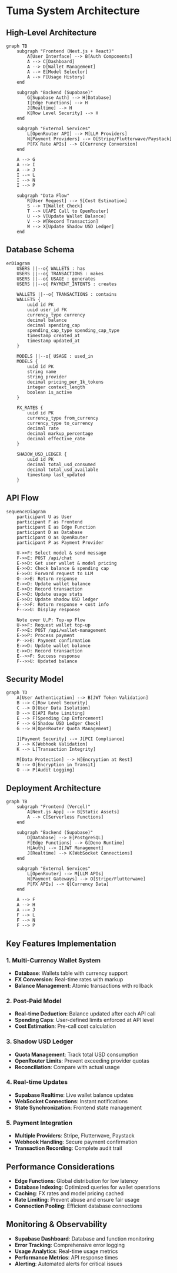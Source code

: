 # Tuma System Architecture

## High-Level Architecture

```mermaid
graph TB
    subgraph "Frontend (Next.js + React)"
        A[User Interface] --> B[Auth Components]
        A --> C[Dashboard]
        A --> D[Wallet Management]
        A --> E[Model Selector]
        A --> F[Usage History]
    end
    
    subgraph "Backend (Supabase)"
        G[Supabase Auth] --> H[Database]
        I[Edge Functions] --> H
        J[Realtime] --> H
        K[Row Level Security] --> H
    end
    
    subgraph "External Services"
        L[OpenRouter API] --> M[LLM Providers]
        N[Payment Providers] --> O[Stripe/Flutterwave/Paystack]
        P[FX Rate APIs] --> Q[Currency Conversion]
    end
    
    A --> G
    A --> I
    A --> J
    I --> L
    I --> N
    I --> P
    
    subgraph "Data Flow"
        R[User Request] --> S[Cost Estimation]
        S --> T[Wallet Check]
        T --> U[API Call to OpenRouter]
        U --> V[Update Wallet Balance]
        V --> W[Record Transaction]
        W --> X[Update Shadow USD Ledger]
    end
```

## Database Schema

```mermaid
erDiagram
    USERS ||--o{ WALLETS : has
    USERS ||--o{ TRANSACTIONS : makes
    USERS ||--o{ USAGE : generates
    USERS ||--o{ PAYMENT_INTENTS : creates
    
    WALLETS ||--o{ TRANSACTIONS : contains
    WALLETS {
        uuid id PK
        uuid user_id FK
        currency_type currency
        decimal balance
        decimal spending_cap
        spending_cap_type spending_cap_type
        timestamp created_at
        timestamp updated_at
    }
    
    MODELS ||--o{ USAGE : used_in
    MODELS {
        uuid id PK
        string name
        string provider
        decimal pricing_per_1k_tokens
        integer context_length
        boolean is_active
    }
    
    FX_RATES {
        uuid id PK
        currency_type from_currency
        currency_type to_currency
        decimal rate
        decimal markup_percentage
        decimal effective_rate
    }
    
    SHADOW_USD_LEDGER {
        uuid id PK
        decimal total_usd_consumed
        decimal total_usd_available
        timestamp last_updated
    }
```

## API Flow

```mermaid
sequenceDiagram
    participant U as User
    participant F as Frontend
    participant E as Edge Function
    participant D as Database
    participant O as OpenRouter
    participant P as Payment Provider
    
    U->>F: Select model & send message
    F->>E: POST /api/chat
    E->>D: Get user wallet & model pricing
    E->>D: Check balance & spending cap
    E->>O: Forward request to LLM
    O-->>E: Return response
    E->>D: Update wallet balance
    E->>D: Record transaction
    E->>D: Update usage stats
    E->>D: Update shadow USD ledger
    E-->>F: Return response + cost info
    F-->>U: Display response
    
    Note over U,P: Top-up Flow
    U->>F: Request wallet top-up
    F->>E: POST /api/wallet-management
    E->>P: Process payment
    P-->>E: Payment confirmation
    E->>D: Update wallet balance
    E->>D: Record transaction
    E-->>F: Success response
    F-->>U: Updated balance
```

## Security Model

```mermaid
graph TD
    A[User Authentication] --> B[JWT Token Validation]
    B --> C[Row Level Security]
    C --> D[User Data Isolation]
    D --> E[API Rate Limiting]
    E --> F[Spending Cap Enforcement]
    F --> G[Shadow USD Ledger Check]
    G --> H[OpenRouter Quota Management]
    
    I[Payment Security] --> J[PCI Compliance]
    J --> K[Webhook Validation]
    K --> L[Transaction Integrity]
    
    M[Data Protection] --> N[Encryption at Rest]
    N --> O[Encryption in Transit]
    O --> P[Audit Logging]
```

## Deployment Architecture

```mermaid
graph TB
    subgraph "Frontend (Vercel)"
        A[Next.js App] --> B[Static Assets]
        A --> C[Serverless Functions]
    end
    
    subgraph "Backend (Supabase)"
        D[Database] --> E[PostgreSQL]
        F[Edge Functions] --> G[Deno Runtime]
        H[Auth] --> I[JWT Management]
        J[Realtime] --> K[WebSocket Connections]
    end
    
    subgraph "External Services"
        L[OpenRouter] --> M[LLM APIs]
        N[Payment Gateways] --> O[Stripe/Flutterwave]
        P[FX APIs] --> Q[Currency Data]
    end
    
    A --> F
    A --> H
    A --> J
    F --> L
    F --> N
    F --> P
```

## Key Features Implementation

### 1. Multi-Currency Wallet System
- **Database**: Wallets table with currency support
- **FX Conversion**: Real-time rates with markup
- **Balance Management**: Atomic transactions with rollback

### 2. Post-Paid Model
- **Real-time Deduction**: Balance updated after each API call
- **Spending Caps**: User-defined limits enforced at API level
- **Cost Estimation**: Pre-call cost calculation

### 3. Shadow USD Ledger
- **Quota Management**: Track total USD consumption
- **OpenRouter Limits**: Prevent exceeding provider quotas
- **Reconciliation**: Compare with actual usage

### 4. Real-time Updates
- **Supabase Realtime**: Live wallet balance updates
- **WebSocket Connections**: Instant notifications
- **State Synchronization**: Frontend state management

### 5. Payment Integration
- **Multiple Providers**: Stripe, Flutterwave, Paystack
- **Webhook Handling**: Secure payment confirmation
- **Transaction Recording**: Complete audit trail

## Performance Considerations

- **Edge Functions**: Global distribution for low latency
- **Database Indexing**: Optimized queries for wallet operations
- **Caching**: FX rates and model pricing cached
- **Rate Limiting**: Prevent abuse and ensure fair usage
- **Connection Pooling**: Efficient database connections

## Monitoring & Observability

- **Supabase Dashboard**: Database and function monitoring
- **Error Tracking**: Comprehensive error logging
- **Usage Analytics**: Real-time usage metrics
- **Performance Metrics**: API response times
- **Alerting**: Automated alerts for critical issues
